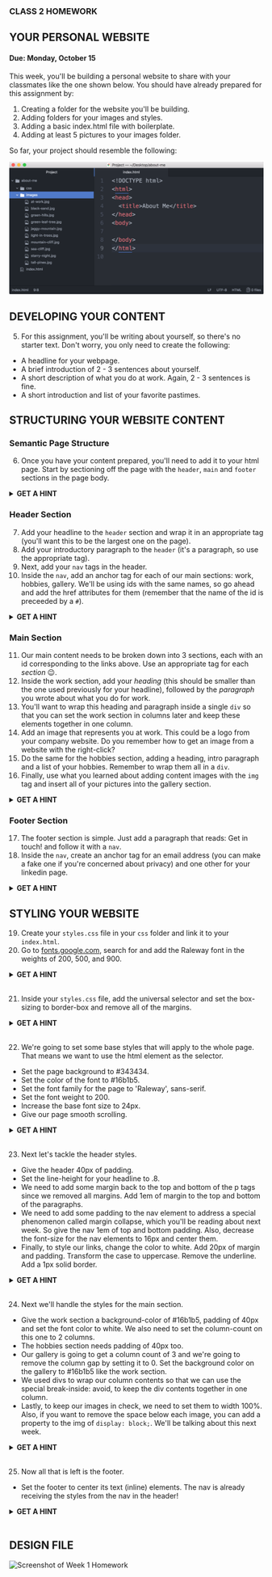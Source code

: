 ### CLASS 2 HOMEWORK

## YOUR PERSONAL WEBSITE
#### Due: Monday, October 15

This week, you'll be building a personal website to share with your classmates like the one shown below.  You should have already prepared for this assignment by:

1. Creating a folder for the website you'll be building.
2. Adding folders for your images and styles.
3. Adding a basic index.html file with boilerplate.
4. Adding at least 5 pictures to your images folder.

So far, your project should resemble the following:

![Your file structure so far](../../embedded-images/cls1-hmwk-files.png)

## DEVELOPING YOUR CONTENT

5. For this assignment, you'll be writing about yourself, so there's no starter text.  Don't worry, you only need to create the following:
- A headline for your webpage.
- A brief introduction of 2 - 3 sentences about yourself.
- A short description of what you do at work.  Again, 2 - 3 sentences is fine.
- A short introduction and list of your favorite pastimes.

## STRUCTURING YOUR WEBSITE CONTENT

### Semantic Page Structure

6. Once you have your content prepared, you'll need to add it to your html page.  Start by sectioning off the page with the `header`, `main` and `footer` sections in the page body.
<details>
  <summary><strong>GET A HINT</strong></summary>
  
```html
<!DOCTYPE html>
<html>
<head>
  <title>About Me</title>
</head>
<body>
  <header></header>
  <main></main>
  <footer></footer>
</body>
</html>
```

</details>

### Header Section

7. Add your headline to the `header` section and wrap it in an appropriate tag (you'll want this to be the largest one on the page).
8. Add your introductory paragraph to the `header` (it's a paragraph, so use the appropriate tag). 
9. Next, add your `nav` tags in the header.
10. Inside the `nav`, add an anchor tag for each of our main sections: work, hobbies, gallery.  We'll be using ids with the same names, so go ahead and add the href attributes for them (remember that the name of the id is preceeded by a `#`).  

<details>
  <summary><strong>GET A HINT</strong></summary>
  
```html
<!DOCTYPE html>
<html>
<head>
  <title>About Me</title>
</head>
<body>
  <header>
    <h1>Your Headline Here</h1>
    <p>Your introductory paragraph should go here</p>
    <nav>
      <a href="#work">work</a>
      <a href="#hobbies">hobbies</a>
      <a href="#gallery">gallery</a>
    </nav>
  </header>
  <main></main>
  <footer></footer>
</body>
</html>
```

</details>

### Main Section

11. Our main content needs to be broken down into 3 sections, each with an id corresponding to the links above.  Use an appropriate tag for each *section* :wink:.
12. Inside the work section, add your *heading* (this should be smaller than the one used previously for your headline), followed by the *paragraph* you wrote about what you do for work.
13. You'll want to wrap this heading and paragraph inside a single `div` so that you can set the work section in columns later and keep these elements together in one column.
14. Add an image that represents you at work.  This could be a logo from your company website.  Do you remember how to get an image from a website with the right-click?
15. Do the same for the hobbies section, adding a heading, intro paragraph and a list of your hobbies.  Remember to wrap them all in a `div`.
16. Finally, use what you learned about adding content images with the `img` tag and insert all of your pictures into the gallery section.

<details>
  <summary><strong>GET A HINT</strong></summary>
  
```html
<!DOCTYPE html>
<html>
<head>
  <title>About Me</title>
</head>
<body>
  <header>
    <h1>Your Headline Here</h1>
    <p>Your introductory paragraph should go here</p>
    <nav>
      <a href="#work">work</a>
      <a href="#hobbies">hobbies</a>
      <a href="#gallery">gallery</a>
    </nav>
  </header>
  <main>
    <section id="work">
      <div>
        <h2>Your Work Heading</h2>
        <p>A paragraph about what you do.</p>
      </div>
    </section>
    <section id="hobbies">
      <div>
        <h2>Your Hobbies Heading</h2>
        <p>A paragraph introducing your hobbies.</p>
        <ul>
          <li>Hobby</li>
          <li>Hobby</li>
        </ul>
      </div>
    </section>
    <section id="gallery">
      <img src="images/image1.jpg">
      <img src="images/image2.jpg">
      <img src="images/image3.jpg">
      <img src="images/image4.jpg">
      <img src="images/image5.jpg">
    </section>
  </main>
  <footer></footer>
</body>
</html>
```

</details>

### Footer Section

17. The footer section is simple.  Just add a paragraph that reads: Get in touch! and follow it with a `nav`.
18. Inside the `nav`, create an anchor tag for an email address (you can make a fake one if you're concerned about privacy) and one other for your linkedin page.

<details>
  <summary><strong>GET A HINT</strong></summary>
  
```html
<!DOCTYPE html>
<html>
<head>
  <title>About Me</title>
</head>
<body>
  <header>
    <h1>Your Headline Here</h1>
    <p>Your introductory paragraph should go here</p>
    <nav>
      <a href="#work">work</a>
      <a href="#hobbies">hobbies</a>
      <a href="#gallery">gallery</a>
    </nav>
  </header>
  <main>
    <section id="work">
      <div>
        <h2>Your Work Heading</h2>
        <p>A paragraph about what you do.</p>
      </div>
    </section>
    <section id="hobbies">
      <div>
        <h2>Your Hobbies Heading</h2>
        <p>A paragraph introducing your hobbies.</p>
        <ul>
          <li>Hobby</li>
          <li>Hobby</li>
        </ul>
      </div>
    </section>
    <section id="gallery">
      <img src="images/image1.jpg">
      <img src="images/image2.jpg">
      <img src="images/image3.jpg">
      <img src="images/image4.jpg">
      <img src="images/image5.jpg">
    </section>
  </main>
  <footer>
    <p>Get in touch!</p>
    <nav>
      <a href="https://www.linkedin.com/in/jenniferannmeade/">Linkedin</a>
      <a href="mailto:fake-email@gmail.com">Email</a>
    </nav>
  </footer>
</body>
</html>
```

</details>

## STYLING YOUR WEBSITE

19. Create your `styles.css` file in your `css` folder and link it to your `index.html`.
20. Go to [fonts.google.com](https://fonts.google.com/), search for and add the Raleway font in the weights of 200, 500, and 900.

<details>
  <summary><strong>GET A HINT</strong></summary>
  
  > Either choose, File > New file then File > Save As and make sure you save the file in the css folder or right-click on the css folder and choose New file.  In VS Code, you can just click the file with a plus icon next to the file name in the project area.
  
  > Go to [fonts.google.com](https://fonts.google.com/), choose the Raleway font.  Click the plus sign, then in the pop-up click on the tab for **CUSTOMIZE** and select the font weights: 200, 500, and 900.  Click back to the **EMBED** tag and copy the link tag and paste it *before* your styles.css file.
  
  ```html
<!DOCTYPE html>
<html>
<head>
  <title>About Me</title>
  <link href="https://fonts.googleapis.com/css?family=Raleway:200,500,900" rel="stylesheet">
  <link rel="stylesheet" href="css/styles.css">
</head>
  ```
</details><br>


21. Inside your `styles.css` file, add the universal selector and set the box-sizing to border-box and remove all of the margins. 

<details>
  <summary><strong>GET A HINT</strong></summary>
 
  ```css
  
  * {
    margin: 0;
    box-sizing: border-box;
  }
  ```
</details><br>


22. We're going to set some base styles that will apply to the whole page.  That means we want to use the html element as the selector. 
- Set the page background to #343434.
- Set the color of the font to #16b1b5.
- Set the font family for the page to 'Raleway', sans-serif.
- Set the font weight to 200.
- Increase the base font size to 24px.
- Give our page smooth scrolling.

<details>
  <summary><strong>GET A HINT</strong></summary>
 
  ```css
html {
  background-color: #343434;
  color: #16b1b5;
  font-family: 'Raleway', sans-serif;
  font-weight: 200;
  scroll-behavior: smooth;
  font-size: 24px;
}
  ```
</details><br>


23. Next let's tackle the header styles.
- Give the header 40px of padding.
- Set the line-height for your headline to .8.
- We need to add some margin back to the top and bottom of the p tags since we removed all margins. Add 1em of margin to the top and bottom of the paragraphs.
- We need to add some padding to the nav element to address a special phenomenon called margin collapse, which you'll be reading about next week.  So give the nav 1em of top and bottom padding. Also, decrease the font-size for the nav elements to 16px and center them.
- Finally, to style our links, change the color to white.  Add 20px of margin and padding. Transform the case to uppercase. Remove the underline.  Add a 1px solid border.

<details>
  <summary><strong>GET A HINT</strong></summary>
 
  ```css
header {
  padding: 40px;
}

h1 {
  line-height: .8;
}

p {
  margin: 1em 0;
}

nav {
  font-size: 16px;
  text-align: center;
  padding: 1em 0;
}

a {
  color: white;
  padding: 20px;
  margin: 20px;
  text-transform: uppercase;
  text-decoration: none;
  border: 1px solid white;
}
  ```
</details><br>


24. Next we'll handle the styles for the main section.
- Give the work section a background-color of #16b1b5, padding of 40px and set the font color to white.  We also need to set the column-count on this one to 2 columns.
- The hobbies section needs padding of 40px too. 
- Our gallery is going to get a column count of 3 and we're going to remove the column gap by setting it to 0.  Set the background color on the gallery to #16b1b5 like the work section.
- We used divs to wrap our column contents so that we can use the special break-inside: avoid, to keep the div contents together in one column.
- Lastly, to keep our images in check, we need to set them to width 100%.  Also, if you want to remove the space below each image, you can add a property to the img of `display: block;`.  We'll be talking about this next week.

<details>
  <summary><strong>GET A HINT</strong></summary>
 
  ```css
#work {
  background-color: #16b1b5;
  padding: 40px;
  column-count: 2;
  color: white;
}

#hobbies {
  padding: 40px;
}

#gallery {
  column-count:3;
  column-gap: 0;
  background-color: #16b1b5;
}

div {
  break-inside: avoid;
}

img {
  width: 100%;
  display: block;
}
  ```
</details><br>


25. Now all that is left is the footer.
- Set the footer to center its text (inline) elements. The nav is already receiving the styles from the nav in the header!

<details>
  <summary><strong>GET A HINT</strong></summary>
 
  ```css
footer {
  text-align: center.
}
  ```
</details><br>

## DESIGN FILE

![Screenshot of Week 1 Homework](../../embedded-images/wk1-hmwk-design.png)

